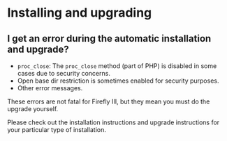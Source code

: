 # Installing and upgrading

## I get an error during the automatic installation and upgrade?

* `proc_close`: The `proc_close` method (part of PHP) is disabled in some cases due to security concerns.
* Open base dir restriction is sometimes enabled for security purposes.
* Other error messages.

These errors are not fatal for Firefly III, but they mean you must do the upgrade yourself.

Please check out the installation instructions and upgrade instructions for your particular type of installation.


